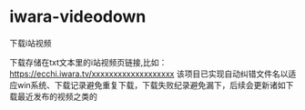 # iwara-videodown
下载i站视频

下载存储在txt文本里的i站视频页链接,比如：https://ecchi.iwara.tv/xxxxxxxxxxxxxxxxxxx
该项目已实现自动纠错文件名以适应win系统、下载记录避免重复下载，下载失败纪录避免漏下，后续会更新诸如下载最近发布的视频之类的
